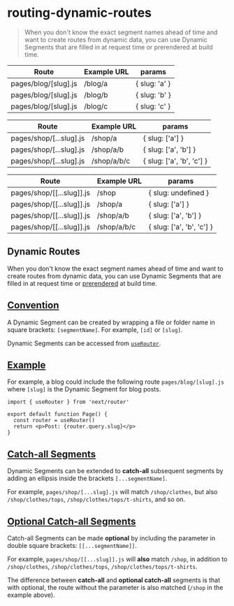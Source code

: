 # routing-dynamic-routes

> When you don't know the exact segment names ahead of time and want to create routes from dynamic data, you can use Dynamic Segments that are filled in at request time or prerendered at build time.

| Route                | Example URL | params        |
| -------------------- | ----------- | ------------- |
| pages/blog/[slug].js | /blog/a     | { slug: 'a' } |
| pages/blog/[slug].js | /blog/b     | { slug: 'b' } |
| pages/blog/[slug].js | /blog/c     | { slug: 'c' } |

| Route                   | Example URL | params                    |
| ----------------------- | ----------- | ------------------------- |
| pages/shop/[...slug].js | /shop/a     | { slug: ['a'] }           |
| pages/shop/[...slug].js | /shop/a/b   | { slug: ['a', 'b'] }      |
| pages/shop/[...slug].js | /shop/a/b/c | { slug: ['a', 'b', 'c'] } |

| Route                     | Example URL | params                    |
| ------------------------- | ----------- | ------------------------- |
| pages/shop/[[...slug]].js | /shop       | { slug: undefined }       |
| pages/shop/[[...slug]].js | /shop/a     | { slug: ['a'] }           |
| pages/shop/[[...slug]].js | /shop/a/b   | { slug: ['a', 'b'] }      |
| pages/shop/[[...slug]].js | /shop/a/b/c | { slug: ['a', 'b', 'c'] } |

## Dynamic Routes

When you don't know the exact segment names ahead of time and want to create routes from dynamic data, you can use Dynamic Segments that are filled in at request time or [prerendered](/docs/pages/building-your-application/data-fetching/get-static-paths) at build time.

## [Convention](#convention)

A Dynamic Segment can be created by wrapping a file or folder name in square brackets: `[segmentName]`. For example, `[id]` or `[slug]`.

Dynamic Segments can be accessed from [`useRouter`](/docs/pages/api-reference/functions/use-router).

## [Example](#example)

For example, a blog could include the following route `pages/blog/[slug].js` where `[slug]` is the Dynamic Segment for blog posts.

    import { useRouter } from 'next/router'
     
    export default function Page() {
      const router = useRouter()
      return <p>Post: {router.query.slug}</p>
    }

## [Catch-all Segments](#catch-all-segments)

Dynamic Segments can be extended to **catch-all** subsequent segments by adding an ellipsis inside the brackets `[...segmentName]`.

For example, `pages/shop/[...slug].js` will match `/shop/clothes`, but also `/shop/clothes/tops`, `/shop/clothes/tops/t-shirts`, and so on.

## [Optional Catch-all Segments](#optional-catch-all-segments)

Catch-all Segments can be made **optional** by including the parameter in double square brackets: `[[...segmentName]]`.

For example, `pages/shop/[[...slug]].js` will **also** match `/shop`, in addition to `/shop/clothes`, `/shop/clothes/tops`, `/shop/clothes/tops/t-shirts`.

The difference between **catch-all** and **optional catch-all** segments is that with optional, the route without the parameter is also matched (`/shop` in the example above).
